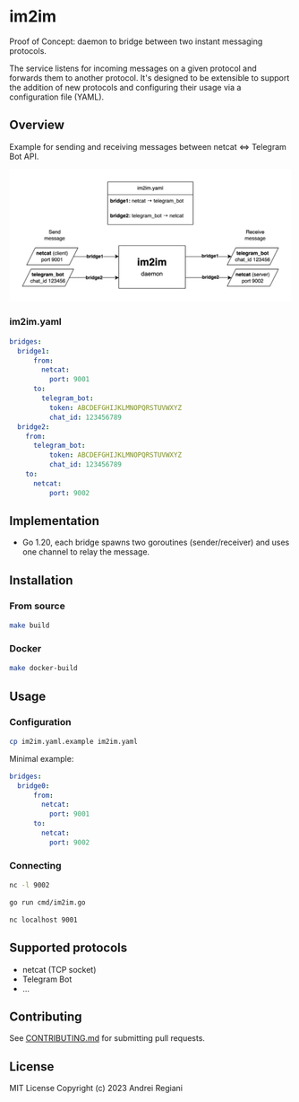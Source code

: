 # im2im

Proof of Concept: daemon to bridge between two instant messaging protocols.

The service listens for incoming messages on a given protocol and forwards them to another protocol. It's designed to be extensible to support the addition of new protocols and configuring their usage via a configuration file (YAML).

## Overview

Example for sending and receiving messages between netcat ⇔ Telegram Bot API.

![Alt text](./assets/overview.png "Overview")

### im2im.yaml

```yaml
bridges:
  bridge1:
      from:
        netcat:
          port: 9001
      to:
        telegram_bot:
          token: ABCDEFGHIJKLMNOPQRSTUVWXYZ
          chat_id: 123456789
  bridge2:
    from:
      telegram_bot:
          token: ABCDEFGHIJKLMNOPQRSTUVWXYZ
          chat_id: 123456789
    to:
      netcat:
          port: 9002
```

## Implementation

* Go 1.20, each bridge spawns two goroutines (sender/receiver) and uses one channel to relay the message.

## Installation

### From source

```bash
make build
```

### Docker

```bash
make docker-build
```

## Usage

### Configuration

```bash
cp im2im.yaml.example im2im.yaml
```

Minimal example:

```yaml
bridges:
  bridge0:
      from:
        netcat:
          port: 9001
      to:
        netcat:
          port: 9002
```

### Connecting

```bash
nc -l 9002
```

```bash
go run cmd/im2im.go
```

```bash
nc localhost 9001
```

## Supported protocols

* netcat (TCP socket)
* Telegram Bot
* ...

## Contributing

See [CONTRIBUTING.md](CONTRIBUTING.md) for submitting pull requests.

## License

MIT License
Copyright (c) 2023 Andrei Regiani
